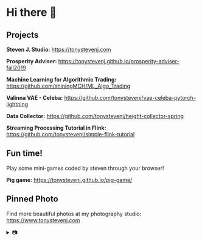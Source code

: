 # Hi there 👋

## Projects

  **Steven J. Studio:** https://tonystevenj.com
  
  **Prosperity Adviser:** https://tonystevenj.github.io/prosperity-adviser-fall2019
  
  **Machine Learning for Algorithmic Trading:** https://github.com/shiningMCH/ML_Algo_Trading
  
  **Valinna VAE - Celeba:** https://github.com/tonystevenj/vae-celeba-pytorch-lightning

  **Data Collector:** https://github.com/tonystevenj/height-collector-spring
  
  **Streaming Processing Tutorial in Flink:** https://github.com/tonystevenj/simple-flink-tutorial
  
  
  
## Fun time!
Play some mini-games coded by steven through your browser!


  **Pig game:** https://tonystevenj.github.io/pig-game/
 
 
 ## Pinned Photo
 
 Find more beautiful photos at my photography studio: https://www.tonystevenj.com
 
<details>
<summary>📷</summary>
<img src="https://raw.githubusercontent.com/tonystevenj/stevenj-studio-photo/master/portfolio/5.jpg"/>
</details>
<!--
**tonystevenj/tonystevenj** is a ✨ _special_ ✨ repository because its `README.md` (this file) appears on your GitHub profile.

Here are some ideas to get you started:

- 🔭 I’m currently working on ...
- 🌱 I’m currently learning ...
- 👯 I’m looking to collaborate on ...
- 🤔 I’m looking for help with ...
- 💬 Ask me about ...
- 📫 How to reach me: ...
- 😄 Pronouns: ...
- ⚡ Fun fact: ...
-->

